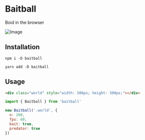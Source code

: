 # Baitball

Boid in the browser

![Image](https://github.com/moekidev/baitball/blob/main/docs/image.gif)

## Installation

```
npm i -D baitball
```

```
yarn add -D baitball
```

## Usage

```html
<div class="world" style="width: 500px; height: 500px;"></div>
```

```js
import { Baitball } from 'baitball'

new Baitball('.world', {
  n: 200,
  fps: 60,
  bait: true,
  predator: true
})
```
